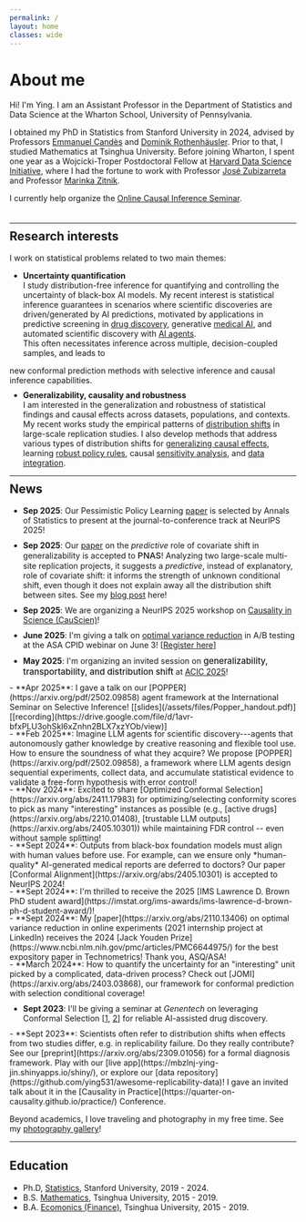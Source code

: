 ```yaml
---
permalink: /
layout: home 
classes: wide
---
```


<!-- <figure style="width: 200px; margin: 40px" class="align-left">
  <img src="assets/images/bio.jpeg" alt="">
</figure>  -->

# About me

 <!-- <p style="margin-top: 0px; margin-bottom: 50px;"></p>  -->
Hi! I'm Ying. I am an Assistant Professor in the Department of Statistics and Data Science at the Wharton School, University of Pennsylvania. 

I obtained my PhD in Statistics from Stanford University in 2024, advised by Professors [Emmanuel Candès](https://candes.su.domains/) and [Dominik Rothenhäusler](https://sites.google.com/view/rothenhaeusler/home?authuser=0). Prior to that, I studied Mathematics at Tsinghua University. Before joining Wharton, I spent one year as a Wojcicki-Troper Postdoctoral Fellow at [Harvard Data Science Initiative](https://datascience.harvard.edu/), where I had the fortune to work with Professor [José Zubizarreta](http://jrzubizarreta.com/) and Professor [Marinka Zitnik](https://zitniklab.hms.harvard.edu/). 


I currently help organize the [Online Causal Inference Seminar](https://sites.google.com/view/ocis/). 


 <p style="margin-top: 0px; margin-bottom: 35px;"></p> 
 
--- 
 
 <p style="margin-top: -20px;"></p> 
 

## Research interests


  
I work on statistical problems related to two main themes:

- **Uncertainty quantification**   
I study distribution-free inference for quantifying and controlling the uncertainty of black-box AI models. My recent interest is statistical inference guarantees in scenarios where scientific discoveries are driven/generated by AI predictions, motivated by applications in predictive screening in [drug discovery](https://arxiv.org/abs/2210.01408), generative [medical AI](https://arxiv.org/abs/2405.10301), and automated scientific discovery with [AI agents](https://arxiv.org/pdf/2502.09858).  
This often necessitates inference across multiple, decision-coupled samples, and leads to 
<!-- including defining relevant error control, optimality, and methods to attain them. This is often motivated by scenarios where scientific discoveries are driven/generated by predictions, such as predictive screening in [drug discovery](https://arxiv.org/abs/2210.01408), generative [medical AI](https://arxiv.org/abs/2405.10301), and automated scientific discovery with [AI agents](https://arxiv.org/pdf/2502.09858). Technically, this often leads to  -->
new conformal prediction methods with selective inference and causal inference capabilities.  
<!-- I develop methods to quantify and control the uncertainty of AI models, aiming for their principled use in high-stakes domains like [drug discovery](https://arxiv.org/abs/2210.01408), [medical AI](https://arxiv.org/abs/2405.10301), and [automated scientific discovery](https://arxiv.org/pdf/2502.09858). 
One focus is [conformal selection](https://arxiv.org/abs/2210.01408), which finds unlabeled instances with "good" labels---such as active molecules and trustworthy LLM outputs---that can be acted upon with confidence. 
Recently, I have also been exploring statistical inference in automated scientific discovery with [AI agents](https://arxiv.org/pdf/2502.09858).  -->

 <p style="margin-top: -5px;"></p> 

- **Generalizability, causality and robustness**   
I am interested in the generalization and robustness of statistical findings and causal effects across datasets, populations, and contexts. My recent works study the empirical patterns of [distribution shifts](https://arxiv.org/abs/2412.08869) in large-scale replication studies. I also develop methods that address various types of distribution shifts for [generalizing causal effects](https://arxiv.org/abs/2104.04565), learning [robust policy rules](https://arxiv.org/abs/2212.09900), causal [sensitivity analysis](https://arxiv.org/abs/2203.04373), and [data integration](https://arxiv.org/abs/2211.10032).  

<!-- These questions lead me to the fields of conformal prediction, causal inference, and multiple testing.  -->
  

<!-- <p style="margin-top: 0px; margin-bottom: 50px;"></p> -->
<!--  </br> </br>
 &nbsp;   -->
 
 
---

<p style="margin-top: -20px;"></p> 


## News

- **Sep 2025**: Our Pessimistic Policy Learning [paper](https://arxiv.org/abs/2212.09900) is selected by Annals of Statistics to present at the journal-to-conference track at NeurIPS 2025!
<p style="margin-top: 0px; margin-bottom: -4px;"></p> 

- **Sep 2025**: Our [paper](https://arxiv.org/abs/2412.08869) on the *predictive* role of covariate shift in generalizability is accepted to <span style="font-size:15px;font-weight: 480;">PNAS</span>! Analyzing two large-scale multi-site replication projects, it suggests a *predictive*, instead of explanatory, role of covariate shift: it informs the strength of unknown conditional shift, even though it does not explain away all the distribution shift between sites. See my [blog post](research/predictive-shift) here!
<p style="margin-top: 0px; margin-bottom: -4px;"></p> 

- **Sep 2025**: We are organizing a NeurIPS 2025 workshop on [Causality in Science (CauScien)](https://sites.google.com/view/causcien)!
<p style="margin-top: 0px; margin-bottom: -4px;"></p> 

- **June 2025**: I'm giving a talk on [optimal variance reduction](https://arxiv.org/abs/2110.13406) in A/B testing at the ASA CPID webinar on June 3! [[Register here](https://lnkd.in/eZzE4486)]  
<p style="margin-top: 0px; margin-bottom: -4px;"></p> 

- **May 2025**: I'm organizing an invited session on <span style="font-size:15px;font-weight: 480;">generalizability, transportability, and distribution shift</span> at [ACIC 2025](https://sci-info.org/2025-meeting/)!  
<p style="margin-top: 0px; margin-bottom: -4px;"></p> 
- **Apr 2025**: I gave a talk on our [POPPER](https://arxiv.org/pdf/2502.09858) agent framework at the International Seminar on Selective Inference! [[slides](/assets/files/Popper_handout.pdf)] [[recording](https://drive.google.com/file/d/1avr-bfxPLU3ohSkl6xZnhn2BLX7xzYOb/view)]
<p style="margin-top: 0px; margin-bottom: -4px;"></p> 
- **Feb 2025**: Imagine LLM agents for scientific discovery---agents that autonomously gather knowledge by creative reasoning and flexible tool use. How to ensure the soundness of what they acquire? We propose [POPPER](https://arxiv.org/pdf/2502.09858), a framework where LLM agents design sequential experiments, collect  data, and accumulate statistical evidence to validate a free-form hypothesis with error control! 
<p style="margin-top: 0px; margin-bottom: -4px;"></p>  
- **Nov 2024**: Excited to share [Optimized Conformal Selection](https://arxiv.org/abs/2411.17983) for optimizing/selecting conformity scores to pick as many "interesting" instances as possible (e.g., [active drugs](https://arxiv.org/abs/2210.01408), [trustable LLM outputs](https://arxiv.org/abs/2405.10301)) while maintaining FDR control -- even without sample splitting! 
<p style="margin-top: 0px; margin-bottom: -4px;"></p> 
- **Sept 2024**: Outputs from black-box foundation models must align with human values before use. For example, can we ensure only *human-quality* AI-generated medical reports are deferred to doctors? Our paper [Conformal Alignment](https://arxiv.org/abs/2405.10301) is accepted to NeurIPS 2024!
<p style="margin-top: 0px; margin-bottom: -4px;"></p> 
- **Sept 2024**: I'm thrilled to receive the 2025 [IMS Lawrence D. Brown PhD student award](https://imstat.org/ims-awards/ims-lawrence-d-brown-ph-d-student-award/)!
<p style="margin-top: 0px; margin-bottom: -4px;"></p> 
- **Sept 2024**: My [paper](https://arxiv.org/abs/2110.13406) on optimal variance reduction in online experiments (2021 internship project at LinkedIn) receives the 2024 [Jack Youden Prize](https://www.ncbi.nlm.nih.gov/pmc/articles/PMC6644975/) for the best expository paper in Technometrics! Thank you, ASQ/ASA! 
<p style="margin-top: 0px; margin-bottom: -4px;"></p> 
- **March 2024**: How to quantify the uncertainty for an "interesting" unit picked by a complicated, data-driven process? Check out [JOMI](https://arxiv.org/abs/2403.03868), our framework for conformal prediction with selection conditional coverage!
<p style="margin-top: 0px; margin-bottom: -4px;"></p> 

- **Sept 2023**:  I'll be giving a seminar at *Genentech* on leveraging Conformal Selection [[1](https://arxiv.org/abs/2210.01408), [2](https://arxiv.org/abs/2307.09291)] for reliable AI-assisted drug discovery. 
<p style="margin-top: 0px; margin-bottom: -4px;"></p> 
- **Sept 2023**:  Scientists often refer to distribution shifts when effects from two studies differ, e.g. in replicability failure. Do they really contribute? See our [preprint](https://arxiv.org/abs/2309.01056) for a formal diagnosis framework. Play with our [live app](https://mbzlnj-ying-jin.shinyapps.io/shiny/), or explore our [data repository](https://github.com/ying531/awesome-replicability-data)! I gave an invited talk about it in the [Causality in Practice](https://quarter-on-causality.github.io/practice/) Conference.
 


Beyond academics, I love traveling and photography in my free time. See my [photography gallery](https://www.flickr.com/people/191232754@N08/)! 
  
---  

## Education

- Ph.D, [Statistics](https://statistics.stanford.edu/), Stanford University, 2019 - 2024.
- B.S. [Mathematics](https://www.math.tsinghua.edu.cn/#), Tsinghua University, 2015 - 2019.
- B.A. [Ecomonics (Finance)](https://www.sem.tsinghua.edu.cn/en/), Tsinghua University, 2015 - 2019.

 

    
 
